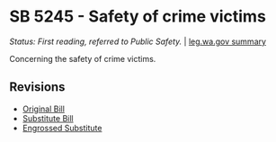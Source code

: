 # SB 5245 - Safety of crime victims
*Status: First reading, referred to Public Safety.* | [leg.wa.gov summary](https://app.leg.wa.gov/billsummary?BillNumber=5245&Year=2021)

Concerning the safety of crime victims.

## Revisions
* [Original Bill](1/)
* [Substitute Bill](S/)
* [Engrossed Substitute](S.E/)